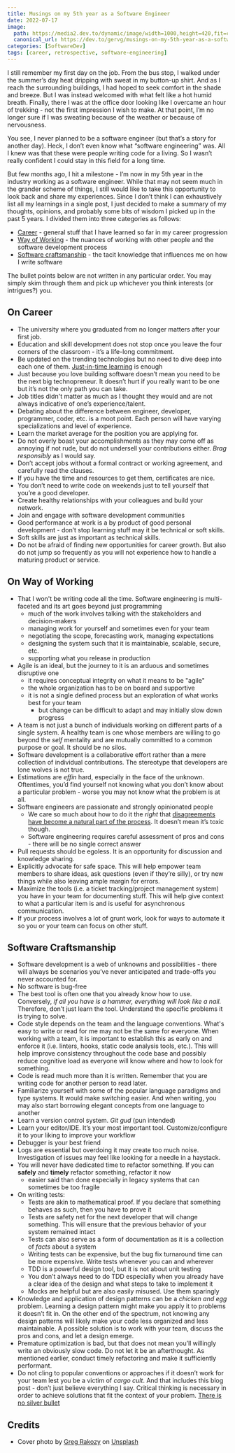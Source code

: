```yaml
---
title: Musings on my 5th year as a Software Engineer
date: 2022-07-17
image:
  path: https://media2.dev.to/dynamic/image/width=1000,height=420,fit=cover,gravity=auto,format=auto/https%3A%2F%2Fdev-to-uploads.s3.amazonaws.com%2Fuploads%2Farticles%2F5vrtu3hmi31ea96chv92.jpg
  canonical_url: https://dev.to/gervg/musings-on-my-5th-year-as-a-software-engineer-5dcn
categories: [SoftwareDev]
tags: [career, retrospective, software-engineering]
---
```


I still remember my first day on the job. From the bus stop, I walked under the summer’s day heat dripping with sweat in my button-up shirt. And as I reach the surrounding buildings, I had hoped to seek comfort in the shade and breeze. But I was instead welcomed with what felt like a hot humid breath. Finally, there I was at the office door looking like I overcame an hour of trekking - not the first impression I wish to make. At that point, I’m no longer sure if I was sweating because of the weather or because of nervousness.

You see, I never planned to be a software engineer (but that’s a story for another day). Heck, I don’t even know what “software engineering” was. All I knew was that these were people writing code for a living. So I wasn’t really confident I could stay in this field for a long time.

But few months ago, I hit a milestone - I’m now in my 5th year in the industry working as a software engineer. While that may not seem much in the grander scheme of things, I still would like to take this opportunity to look back and share my experiences. Since I don’t think I can exhaustively list all my learnings in a single post, I just decided to make a summary of my thoughts, opinions, and probably some bits of wisdom I picked up in the past 5 years. I divided them into three categories as follows:

- [Career](#on-career) - general stuff that I have learned so far in my career progression
- [Way of Working](#on-way-of-working) - the nuances of working with other people and the software development process
- [Software craftsmanship](#software-craftsmanship) - the tacit knowledge that influences me on how I write software

The bullet points below are not written in any particular order. You may simply skim through them and pick up whichever you think interests (or intrigues?) you.

## On Career

- The university where you graduated from no longer matters after your first job.
- Education and skill development does not stop once you leave the four corners of the classroom - it’s a life-long commitment.
- Be updated on the trending technologies but no need to dive deep into each one of them. [Just-in-time learning](https://en.wikipedia.org/wiki/Just-in-time_learning) is enough
- Just because you love building software doesn’t mean you need to be the next big technopreneur. It doesn’t hurt if you really want to be one but it’s not the only path you can take.
- Job titles didn't matter as much as I thought they would and are not always indicative of one’s experience/talent.
- Debating about the difference between engineer, developer, programmer, coder, etc. is a moot point. Each person will have varying specializations and level of experience.
- Learn the market average for the position you are applying for.
- Do not overly boast your accomplishments as they may come off as annoying if not rude, but do not undersell your contributions either. *Brag responsibly* as I would say.
- Don’t accept jobs without a formal contract or working agreement, and carefully read the clauses.
- If you have the time and resources to get them, certificates are nice.
- You don’t need to write code on weekends just to tell yourself that you’re a good developer.
- Create healthy relationships with your colleagues and build your network.
- Join and engage with software development communities
- Good performance at work is a by product of good personal development - don’t stop learning stuff may it be technical or soft skills.
- Soft skills are just as important as technical skills.
- Do not be afraid of finding new opportunities for career growth. But also do not jump so frequently as you will not experience how to handle a maturing product or service.

## On Way of Working

- That I won't be writing code all the time. Software engineering is multi-faceted and its art goes beyond just programming
    - much of the work involves talking with the stakeholders and decision-makers
    - managing work for yourself and sometimes even for your team
    - negotiating the scope, forecasting work, managing expectations
    - designing the system such that it is maintainable, scalable, secure, etc.
    - supporting what you release in production
- Agile is an ideal, but the journey to it is an arduous and sometimes disruptive one
    - it requires conceptual integrity on what it means to be "agile"
    - the whole organization has to be on board and supportive
    - it is not a single defined process but an exploration of what works best for your team
        - but change can be difficult to adapt and may initially slow down progress
- A team is not just a bunch of individuals working on different parts of a single system. A healthy team is one whose members are willing to go beyond the *self* mentality and are mutually committed to a common purpose or goal. It should be no silos.
- Software development is a collaborative effort rather than a mere collection of individual contributions. The stereotype that developers are lone wolves is not true.
- Estimations are *effin* hard, especially in the face of the unknown. Oftentimes, you’d find yourself not knowing what you don’t know about a particular problem - worse you may not know what the problem is at all.
- Software engineers are passionate and strongly opinionated people
    - We care so much about how to do it the *right* that [disagreements have become a natural part of the process](https://en.wikipedia.org/wiki/Tuckman%27s_stages_of_group_development#Storming). It doesn’t mean it’s toxic though.
    - Software engineering requires careful assessment of pros and cons - there will be no single correct answer
- Pull requests should be egoless. It is an opportunity for discussion and knowledge sharing.
- Explicitly advocate for safe space. This will help empower team members to share ideas, ask questions (even if they’re silly), or try new things while also leaving ample margin for errors.
- Maximize the tools (i.e. a ticket tracking/project management system) you have in your team for documenting stuff. This will help give context to what a particular item is and is useful for asynchronous communication.
- If your process involves a lot of grunt work, look for ways to automate it so you or your team can focus on other stuff.

## Software Craftsmanship

- Software development is a web of unknowns and possibilities - there will always be scenarios you’ve never anticipated and trade-offs you never accounted for.
- No software is bug-free
- The best tool is often one that you already know how to use. Conversely, *if all you have is a hammer, everything will look like a nail.* Therefore, don’t just learn the tool. Understand the specific problems it is trying to solve.
- Code style depends on the team and the language conventions. What's easy to write or read for me may not be the same for everyone. When working with a team, it is important to establish this as early on and enforce it (i.e. linters, hooks, static code analysis tools, etc.). This will help improve consistency throughout the code base and possibly reduce cognitive load as everyone will know where and how to look for something.
- Code is read much more than it is written. Remember that you are writing code for another person to read later.
- Familiarize yourself with some of the popular language paradigms and type systems. It would make switching easier. And when writing, you may also start borrowing elegant concepts from one language to another
- Learn a version control system. *Git gud* (pun intended)
- Learn your editor/IDE. It’s your most important tool. Customize/configure it to your liking to improve your workflow
- Debugger is your best friend
- Logs are essential but overdoing it may create too much noise. Investigation of issues may feel like looking for a needle in a haystack.
- You will never have dedicated time to refactor something. If you can **safely** and **timely** refactor something, refactor it now
    - easier said than done especially in legacy systems that can sometimes be too fragile
- On writing tests:
    - Tests are akin to mathematical proof. If you declare that something behaves as such, then you have to prove it
    - Tests are safety net for the next developer that will change something. This will ensure that the previous behavior of your system remained intact
    - Tests can also serve as a form of documentation as it is a collection of *facts* about a system
    - Writing tests can be expensive, but the bug fix turnaround time can be more expensive. Write tests whenever you can and wherever
    - TDD is a powerful design tool, but it is not about unit testing
    - You don’t always need to do TDD especially when you already have a clear idea of the design and what steps to take to implement it
    - Mocks are helpful but are also easily misused. Use them sparingly
- Knowledge and application of design patterns can be a *chicken and egg* problem. Learning a design pattern might make you apply it to problems it doesn’t fit in. On the other end of the spectrum, not knowing any design patterns will likely make your code less organized and less maintainable. A possible solution is to work with your team, discuss the pros and cons, and let a design emerge.
- Premature optimization is bad, but that does not mean you’ll willingly write an obviously slow code. Do not let it be an afterthought. As mentioned earlier, conduct timely refactoring and make it sufficiently performant.
- Do not cling to popular conventions or approaches if it doesn’t work for your team lest you be a victim of *cargo cult*. And that includes this blog post - don’t just believe everything I say. Critical thinking is necessary in order to achieve solutions that fit the context of your problem. [There is no silver bullet](https://en.wikipedia.org/wiki/No_Silver_Bullet)

## Credits

- Cover photo by [Greg Rakozy](https://unsplash.com/@grakozy?utm_source=unsplash&utm_medium=referral&utm_content=creditCopyText) on [Unsplash](https://unsplash.com/s/photos/milkyway-man?utm_source=unsplash&utm_medium=referral&utm_content=creditCopyText)
  
